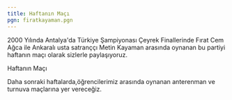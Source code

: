 ```yaml
---
title: Haftanın Maçı
pgn: firatkayaman.pgn
---
```


2000 Yılında Antalya'da  Türkiye Şampiyonası Çeyrek Finallerinde Fırat Cem Ağca ile Ankaralı usta
satranççı Metin Kayaman arasında oynanan bu partiyi haftanın
maçı olarak sizlerle paylaşıyoruz.

Haftanın Maçı

Daha sonraki haftalarda,öğrencilerimiz arasında oynanan anterenman ve turnuva
maçlarına yer vereceğiz.
